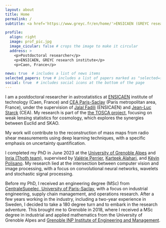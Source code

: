 ```yaml
---
layout: about
title: Home
permalink: /
subtitle: <a href='https://www.greyc.fr/en/home/'>ENSICAEN (GREYC research institute, Image team)</a>, <a href='https://www.cosmostat.org/'>CEA Paris-Saclay (Astrophysics Division, CosmoStat team)</a>

profile:
  align: right
  image: prof_pic.jpg
  image_cicular: false # crops the image to make it circular
  address: >
    <p>Postdoctoral researcher</p>
    <p>ENSICAEN, GREYC research institute</p>
    <p>Caen, France</p>

news: true  # includes a list of news items
selected_papers: true # includes a list of papers marked as "selected={true}"
social: true  # includes social icons at the bottom of the page
---
```


I am a postdoctoral researcher in astrostatistics at <a href='https://www.ensicaen.fr/?lang=en'>ENSICAEN</a> institute of technology (Caen, France) and <a href='https://www.cea.fr/english'>CEA Paris-Saclay</a> (Paris metropolitan area, France), under the supervision of <a href='https://fadili.users.greyc.fr/'>Jalal Fadili</a> (ENSICAEN) and <a href='https://jstarck.cosmostat.org/'>Jean-Luc Starck</a> (CEA). My research is part of the [the TOSCA project](https://tosca.cosmostat.org/), focusing on weak lensing statistics for cosmology, which explores the synergies between Euclid and SKAO.
<!-- TOSCA is a collaboration between three French laboratories (the Astrophysics Division at CEA Paris-Saclay, the GREYC research institute in Caen and the Nice-Côte d'Azur Observatory) and the University of Geneva (Switzerland). -->
My work will contribute to the reconstruction of mass maps from radio shear measurements using deep learning techniques, with a specific emphasis on uncertainty quantification.

I completed my PhD in June 2023 at the <a href='https://www.univ-grenoble-alpes.fr/english/'>University of Grenoble Alpes</a> and <a href='https://team.inria.fr/thoth/'>Inria (Thoth team)</a>, supervised by [Valérie Perrier](https://membres-ljk.imag.fr/Valerie.Perrier), [Karteek Alahari](https://lear.inrialpes.fr/people/alahari), and [Kévin Polisano](https://www.kevinpolisano.com). My research lied at the intersection between computer vision and image processing, with a focus on convolutional neural networks, wavelets and stochastic signal processing.

Before my PhD, I received an engineering degree (MSc) from [CentraleSupelec, University of Paris-Saclay](https://www.centralesupelec.fr/en), with a focus on industrial engineering, supply chain management, and operations research. After a few years working in the industry, including a two-year experience in Sweden, I decided to take a 180 degree turn and to embark in the research adventure. This brought me to Grenoble in 2018, where I received a MSc degree in industrial and applied mathematics from the University of Grenoble Alpes and [Grenoble INP Institute of Engineering and Management](https://www.grenoble-inp.fr/en).
